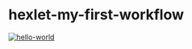 # hexlet-my-first-workflow
[![hello-world](https://github.com/SergeyKapinus/hexlet-my-first-workflow/actions/workflows/hexlet-check.yml/badge.svg)](https://github.com/SergeyKapinus/hexlet-my-first-workflow/actions/workflows/hexlet-check.yml)
